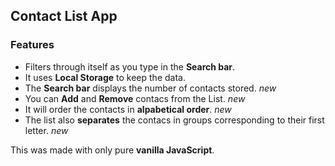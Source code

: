 ## Contact List App

### Features  
+ Filters through itself as you type in the **Search bar**.  
+ It uses **Local Storage** to keep the data.  
+ The **Search bar** displays the number of contacts stored.  *new*  
+ You can **Add** and **Remove** contacs from the List. *new*  
+ It will order the contacts in **alpabetical order**.  *new*
+ The list also **separates** the contacs in groups corresponding to their first letter. *new*  
  
This was made with only pure **vanilla JavaScript**. 
